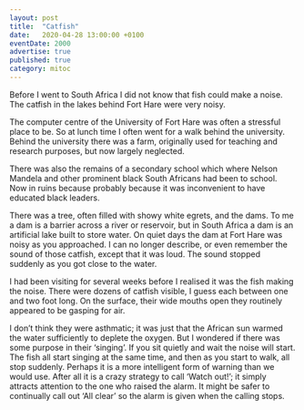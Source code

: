 ```yaml
---
layout: post
title:  "Catfish"
date:   2020-04-28 13:00:00 +0100
eventDate: 2000
advertise: true
published: true
category: mitoc
---
```


Before I went to South Africa I did not know that fish could make a noise. The catfish in the lakes behind Fort Hare were very noisy.

The computer centre of the University of Fort Hare was often a stressful place to be. So at lunch time I often went for a walk behind the university. Behind the university there was a farm, originally used for teaching and research purposes, but now largely neglected.

There was also the remains of a secondary school which where Nelson Mandela and other prominent black South Africans had been to school. Now in ruins because probably because it was inconvenient to have educated black leaders.

There was a tree, often filled with showy white egrets, and the dams. To me a dam is a barrier across a river or reservoir, but in South Africa a dam is an artificial lake built to store water. On quiet days the dam at Fort Hare was noisy as you approached. I can no longer describe, or even remember the sound of those catfish, except that it was loud. The sound stopped suddenly as you got close to the water.

I had been visiting for several weeks before I realised it was the fish making the noise. There were dozens of catfish visible, I guess each between one and two foot long. On the surface, their wide mouths open they routinely appeared to be gasping for air.

I don’t think they were asthmatic; it was just that the African sun warmed the water sufficiently to deplete the oxygen. But I wondered if there was some purpose in their ‘singing’. If you sit quietly and wait the noise will start. The fish all start singing at the same time, and then as you start to walk, all stop suddenly. Perhaps it is a more intelligent form of warning than we would use. After all it is a crazy strategy to call ‘Watch out!’; it simply attracts attention to the one who raised the alarm. It might be safer to continually call out ‘All clear’ so the alarm is given when the calling stops.
